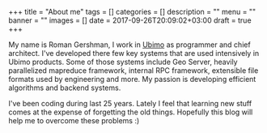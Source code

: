 +++
title = "About me"
tags = []
categories = []
description = ""
menu = ""
banner = ""
images = []
date = 2017-09-26T20:09:02+03:00
draft = true
+++

My name is Roman Gershman, I work in [Ubimo](ubimo.com) as programmer and chief architect. I've developed there few key systems that are used intensively in Ubimo products. Some of those systems include Geo Server, heavily parallelized mapreduce framework, internal RPC framework,
extensible file formats used by engineering and more. My passion is developing efficient algorithms and backend systems.

I've been coding during last 25 years. Lately I feel that learning new stuff comes at the expense
of forgetting the old things. Hopefully this blog will help me to overcome these problems :)

<!--more-->
